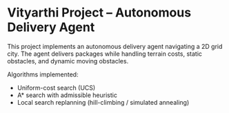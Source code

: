 # Vityarthi Project – Autonomous Delivery Agent

This project implements an autonomous delivery agent navigating a 2D grid city.
The agent delivers packages while handling terrain costs, static obstacles,
and dynamic moving obstacles.

Algorithms implemented:
- Uniform-cost search (UCS)
- A* search with admissible heuristic
- Local search replanning (hill-climbing / simulated annealing)
